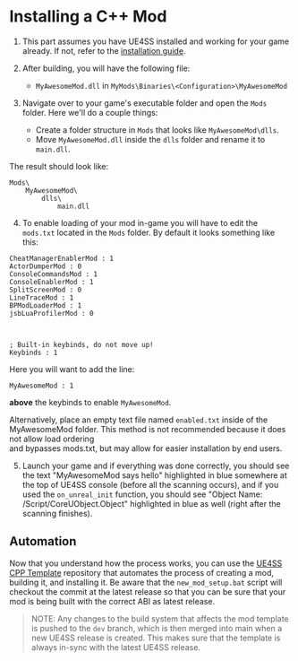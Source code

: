 # Installing a C++ Mod

1. This part assumes you have UE4SS installed and working for your game already. If not, refer to the [installation guide](../installation-guide.md). 

2. After building, you will have the following file:
    - `MyAwesomeMod.dll` in `MyMods\Binaries\<Configuration>\MyAwesomeMod`
    
3. Navigate over to your game's executable folder and open the `Mods` folder. Here we'll do a couple things:  
    - Create a folder structure in `Mods` that looks like `MyAwesomeMod\dlls`. 
    - Move `MyAwesomeMod.dll` inside the `dlls` folder and rename it to `main.dll`.

The result should look like:
```
Mods\
    MyAwesomeMod\
        dlls\
            main.dll
```    

4. To enable loading of your mod in-game you will have to edit the `mods.txt` located in the `Mods` folder. By default it looks something like this:
```
CheatManagerEnablerMod : 1
ActorDumperMod : 0
ConsoleCommandsMod : 1
ConsoleEnablerMod : 1
SplitScreenMod : 0
LineTraceMod : 1
BPModLoaderMod : 1
jsbLuaProfilerMod : 0



; Built-in keybinds, do not move up!
Keybinds : 1
```

Here you will want to add the line: 
```
MyAwesomeMod : 1
```
**above** the keybinds to enable `MyAwesomeMod`.

Alternatively, place an empty text file named `enabled.txt` inside of the MyAwesomeMod folder.  This method is not recommended because it does not allow load ordering  
and bypasses mods.txt, but may allow for easier installation by end users.

5. Launch your game and if everything was done correctly, you should see the text "MyAwesomeMod says hello" highlighted in blue somewhere at the top of UE4SS console (before all the scanning occurs), and if you used the `on_unreal_init` function, you should see "Object Name: /Script/CoreUObject.Object" highlighted in blue as well (right after the scanning finishes).

## Automation

Now that you understand how the process works, you can use the [UE4SS CPP Template](https://github.com/UE4SS-RE/UE4SSCPPTemplate) repository that automates the process of creating a mod, building it, and installing it. Be aware that the `new_mod_setup.bat` script will checkout the commit at the latest release so that you can be sure that your mod is being built with the correct ABI as latest release. 

> NOTE: Any changes to the build system that affects the mod template is pushed to the `dev` branch, which is then merged into main when a new UE4SS release is created. This makes sure that the template is always in-sync with the latest UE4SS release.